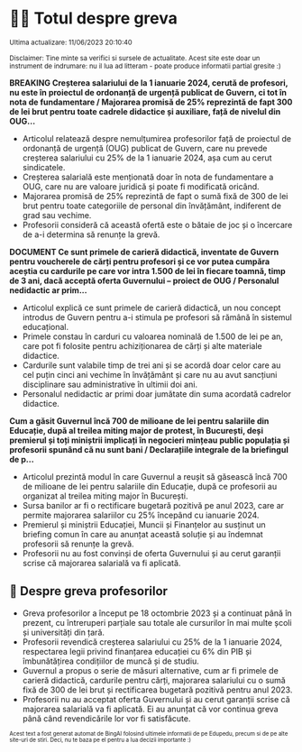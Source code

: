 # 👩‍🏫 Totul despre greva
<sub>Ultima actualizare: 11/06/2023 20:10:40</sub>

<sub>Disclaimer: Tine minte sa verifici si sursele de actualitate. Acest site este doar un instrument de indrumare: nu il lua ad litteram - poate produce informatii partial gresite :)</sub>

**BREAKING Creșterea salariului de la 1 ianuarie 2024, cerută de profesori, nu este în proiectul de ordonanță de urgență publicat de Guvern, ci tot în nota de fundamentare / Majorarea promisă de 25% reprezintă de fapt 300 de lei brut pentru toate cadrele didactice și auxiliare, față de nivelul din OUG...**
- Articolul relatează despre nemulțumirea profesorilor față de proiectul de ordonanță de urgență (OUG) publicat de Guvern, care nu prevede creșterea salariului cu 25% de la 1 ianuarie 2024, așa cum au cerut sindicatele.
- Creșterea salarială este menționată doar în nota de fundamentare a OUG, care nu are valoare juridică și poate fi modificată oricând.
- Majorarea promisă de 25% reprezintă de fapt o sumă fixă de 300 de lei brut pentru toate categoriile de personal din învățământ, indiferent de grad sau vechime.
- Profesorii consideră că această ofertă este o bătaie de joc și o încercare de a-i determina să renunțe la grevă.

**DOCUMENT Ce sunt primele de carieră didactică, inventate de Guvern pentru voucherele de cărți pentru profesori și ce vor putea cumpăra aceștia cu cardurile pe care vor intra 1.500 de lei în fiecare toamnă, timp de 3 ani, dacă acceptă oferta Guvernului – proiect de OUG / Personalul nedidactic ar prim...**
- Articolul explică ce sunt primele de carieră didactică, un nou concept introdus de Guvern pentru a-i stimula pe profesori să rămână în sistemul educațional.
- Primele constau în carduri cu valoarea nominală de 1.500 de lei pe an, care pot fi folosite pentru achiziționarea de cărți și alte materiale didactice.
- Cardurile sunt valabile timp de trei ani și se acordă doar celor care au cel puțin cinci ani vechime în învățământ și care nu au avut sancțiuni disciplinare sau administrative în ultimii doi ani.
- Personalul nedidactic ar primi doar jumătate din suma acordată cadrelor didactice.

**Cum a găsit Guvernul încă 700 de milioane de lei pentru salariile din Educație, după al treilea miting major de protest, în București, deși premierul și toți miniștrii implicați în negocieri mințeau public populația și profesorii spunând că nu sunt bani / Declarațiile integrale de la briefingul de p...**
- Articolul prezintă modul în care Guvernul a reușit să găsească încă 700 de milioane de lei pentru salariile din Educație, după ce profesorii au organizat al treilea miting major în București.
- Sursa banilor ar fi o rectificare bugetară pozitivă pe anul 2023, care ar permite majorarea salariilor cu 25% începând cu ianuarie 2024.
- Premierul și miniștrii Educației, Muncii și Finanțelor au susținut un briefing comun în care au anunțat această soluție și au îndemnat profesorii să renunțe la grevă.
- Profesorii nu au fost convinși de oferta Guvernului și au cerut garanții scrise că majorarea salarială va fi aplicată.

## 🏫 Despre greva profesorilor
- Greva profesorilor a început pe 18 octombrie 2023 și a continuat până în prezent, cu întreruperi parțiale sau totale ale cursurilor în mai multe școli și universități din țară.
- Profesorii revendică creșterea salariului cu 25% de la 1 ianuarie 2024, respectarea legii privind finanțarea educației cu 6% din PIB și îmbunătățirea condițiilor de muncă și de studiu.
- Guvernul a propus o serie de măsuri alternative, cum ar fi primele de carieră didactică, cardurile pentru cărți, majorarea salariului cu o sumă fixă de 300 de lei brut și rectificarea bugetară pozitivă pentru anul 2023.
- Profesorii nu au acceptat oferta Guvernului și au cerut garanții scrise că majorarea salarială va fi aplicată. Ei au anunțat că vor continua greva până când revendicările lor vor fi satisfăcute.


<sub><sub>Acest text a fost generat automat de BingAI folosind ultimele informatii de pe Edupedu, precum si de pe alte site-uri de stiri. Deci, nu te baza pe el pentru a lua decizii importante :)</sub></sub>
